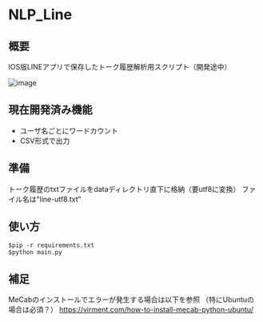# NLP_Line
## 概要
IOS版LINEアプリで保存したトーク履歴解析用スクリプト（開発途中）



![image](https://user-images.githubusercontent.com/24537884/200872920-c4b3f1db-5cfd-48cf-b0a4-2d8d9214bdd6.png)


## 現在開発済み機能
- ユーザ名ごとにワードカウント
- CSV形式で出力




## 準備
トーク履歴のtxtファイルをdataディレクトリ直下に格納（要utf8に変換）
ファイル名は"line-utf8.txt"
## 使い方
```
$pip -r requirements.txt
$python main.py
```

## 補足
MeCabのインストールでエラーが発生する場合は以下を参照
（特にUbuntuの場合は必須？）
https://virment.com/how-to-install-mecab-python-ubuntu/
